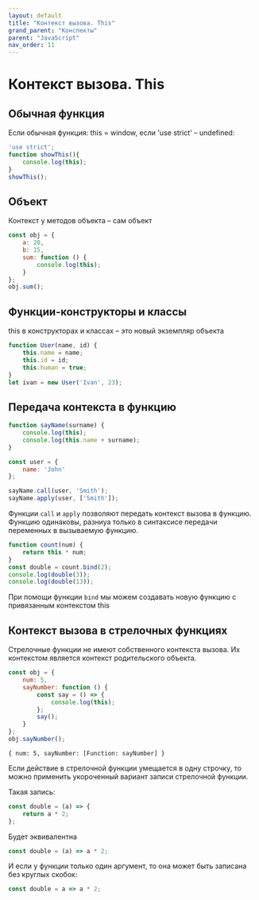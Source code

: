 ```yaml
---
layout: default
title: "Контекст вызова. This"
grand_parent: "Конспекты"
parent: "JavaScript"
nav_order: 11
---
```


# Контекст вызова. This

## Обычная функция

Если обычная функция: this = window, если 'use strict' – undefined:

```javascript
'use strict';
function showThis(){
    console.log(this);
}
showThis();
```

## Объект

Контекст у методов объекта – сам объект

```javascript
const obj = {
    a: 20,
    b: 15,
    sum: function () {
        console.log(this);
    }
};
obj.sum();
```

## Функции-конструкторы и классы

this в конструкторах и классах – это новый экземпляр объекта

```javascript
function User(name, id) {
    this.name = name;
    this.id = id;
    this.human = true;
}
let ivan = new User('Ivan', 23);
```

## Передача контекста в функцию

```javascript
function sayName(surname) {
    console.log(this);
    console.log(this.name + surname);
}

const user = {
    name: 'John'
};

sayName.call(user, 'Smith');
sayName.apply(user, ['Smith']);
```

Функции `call` и `apply` позволяют передать контекст вызова в функцию. Функцию одинаковы, разниуа только в синтаксисе передачи переменных в вызываемую функцию.

```javascript
function count(num) {
    return this * num;
}
const double = count.bind(2);
console.log(double(3));
console.log(double(13));
```

При помощи функции `bind` мы можем создавать новую функцию с привязанным контекстом this

## Контекст вызова в стрелочных функциях

Стрелочные функции не имеют собственного контекста вызова. Их контекстом является контекст родительского объекта.

```javascript
const obj = {
    num: 5,
    sayNumber: function () {
        const say = () => {
            console.log(this);
        };
        say();
    }
};
obj.sayNumber();
```

```
{ num: 5, sayNumber: [Function: sayNumber] }
```

Если действие в стрелочной функции умещается в одну строчку, то можно применить укороченный вариант записи стрелочной функции.

Такая запись:

```javascript
const double = (a) => {
    return a * 2;
};
```

Будет эквивалентна

```javascript
const double = (a) => a * 2;
```

И если у функции только один аргумент, то она может быть записана без круглых скобок:

```javascript
const double = a => a * 2;
```
